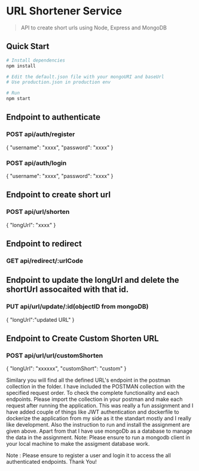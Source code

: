 # URL Shortener Service

> API to create short urls using Node, Express and MongoDB

## Quick Start

```bash
# Install dependencies
npm install

# Edit the default.json file with your mongoURI and baseUrl
# Use production.json in production env

# Run
npm start
```
## Endpoint to authenticate

### POST api/auth/register
{ 
   "username": "xxxx",
   "password": "xxxx"
}

### POST api/auth/login 
{ 
   "username": "xxxx",
   "password": "xxxx"
}

## Endpoint to create short url

### POST api/url/shorten

{ "longUrl": "xxxx" }

## Endpoint to redirect

### GET api/redirect/:urlCode

## Endpoint to update the longUrl and delete the shortUrl assocaited with that id.

### PUT api/url/update/:id(objectID from mongoDB)

{ "longUrl":"updated URL" }

## Endpoint to Create Custom Shorten URL

### POST api/url/url/customShorten
{ 
   "longUrl": "xxxxxx",
   "customShort": "custom"
}

Similary you will find all the defined URL's endpoint in the postman collection in the folder. I have included the POSTMAN collection with the specified request order. To check the complete functionality and each endpoints. Please import the collection in your postman and make each request after running the application.
This was really a fun assignment and I have added couple of things like JWT authentication and dockerfile to dockerize the application from my side as it the standart mostly and I really like development.
Also the instruction to run and install the assignment are given above.
Apart from that I have use mongoDb as a database to manage the data in the assignment. 
Note: Please ensure to run a mongodb client in your local machine to make the assigment database work.

Note : Please ensure to register a user and login it to access the all authenticated endpoints.
Thank You! 